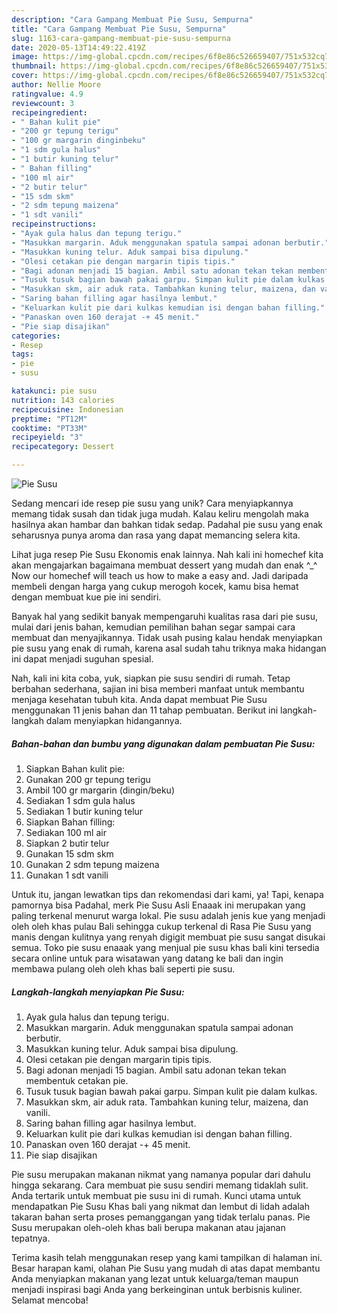 ```yaml
---
description: "Cara Gampang Membuat Pie Susu, Sempurna"
title: "Cara Gampang Membuat Pie Susu, Sempurna"
slug: 1163-cara-gampang-membuat-pie-susu-sempurna
date: 2020-05-13T14:49:22.419Z
image: https://img-global.cpcdn.com/recipes/6f8e86c526659407/751x532cq70/pie-susu-foto-resep-utama.jpg
thumbnail: https://img-global.cpcdn.com/recipes/6f8e86c526659407/751x532cq70/pie-susu-foto-resep-utama.jpg
cover: https://img-global.cpcdn.com/recipes/6f8e86c526659407/751x532cq70/pie-susu-foto-resep-utama.jpg
author: Nellie Moore
ratingvalue: 4.9
reviewcount: 3
recipeingredient:
- " Bahan kulit pie"
- "200 gr tepung terigu"
- "100 gr margarin dinginbeku"
- "1 sdm gula halus"
- "1 butir kuning telur"
- " Bahan filling"
- "100 ml air"
- "2 butir telur"
- "15 sdm skm"
- "2 sdm tepung maizena"
- "1 sdt vanili"
recipeinstructions:
- "Ayak gula halus dan tepung terigu."
- "Masukkan margarin. Aduk menggunakan spatula sampai adonan berbutir."
- "Masukkan kuning telur. Aduk sampai bisa dipulung."
- "Olesi cetakan pie dengan margarin tipis tipis."
- "Bagi adonan menjadi 15 bagian. Ambil satu adonan tekan tekan membentuk cetakan pie."
- "Tusuk tusuk bagian bawah pakai garpu. Simpan kulit pie dalam kulkas."
- "Masukkan skm, air aduk rata. Tambahkan kuning telur, maizena, dan vanili."
- "Saring bahan filling agar hasilnya lembut."
- "Keluarkan kulit pie dari kulkas kemudian isi dengan bahan filling."
- "Panaskan oven 160 derajat -+ 45 menit."
- "Pie siap disajikan"
categories:
- Resep
tags:
- pie
- susu

katakunci: pie susu 
nutrition: 143 calories
recipecuisine: Indonesian
preptime: "PT12M"
cooktime: "PT33M"
recipeyield: "3"
recipecategory: Dessert

---
```



![Pie Susu](https://img-global.cpcdn.com/recipes/6f8e86c526659407/751x532cq70/pie-susu-foto-resep-utama.jpg)

Sedang mencari ide resep pie susu yang unik? Cara menyiapkannya memang tidak susah dan tidak juga mudah. Kalau keliru mengolah maka hasilnya akan hambar dan bahkan tidak sedap. Padahal pie susu yang enak seharusnya punya aroma dan rasa yang dapat memancing selera kita.

Lihat juga resep Pie Susu Ekonomis enak lainnya. Nah kali ini homechef kita akan mengajarkan bagaimana membuat dessert yang mudah dan enak ^_^ Now our homechef will teach us how to make a easy and. Jadi daripada membeli dengan harga yang cukup merogoh kocek, kamu bisa hemat dengan membuat kue pie ini sendiri.

Banyak hal yang sedikit banyak mempengaruhi kualitas rasa dari pie susu, mulai dari jenis bahan, kemudian pemilihan bahan segar sampai cara membuat dan menyajikannya. Tidak usah pusing kalau hendak menyiapkan pie susu yang enak di rumah, karena asal sudah tahu triknya maka hidangan ini dapat menjadi suguhan spesial.


Nah, kali ini kita coba, yuk, siapkan pie susu sendiri di rumah. Tetap berbahan sederhana, sajian ini bisa memberi manfaat untuk membantu menjaga kesehatan tubuh kita. Anda dapat membuat Pie Susu menggunakan 11 jenis bahan dan 11 tahap pembuatan. Berikut ini langkah-langkah dalam menyiapkan hidangannya.

<!--inarticleads1-->

##### Bahan-bahan dan bumbu yang digunakan dalam pembuatan Pie Susu:

1. Siapkan  Bahan kulit pie:
1. Gunakan 200 gr tepung terigu
1. Ambil 100 gr margarin (dingin/beku)
1. Sediakan 1 sdm gula halus
1. Sediakan 1 butir kuning telur
1. Siapkan  Bahan filling:
1. Sediakan 100 ml air
1. Siapkan 2 butir telur
1. Gunakan 15 sdm skm
1. Gunakan 2 sdm tepung maizena
1. Gunakan 1 sdt vanili


Untuk itu, jangan lewatkan tips dan rekomendasi dari kami, ya! Tapi, kenapa pamornya bisa Padahal, merk Pie Susu Asli Enaaak ini merupakan yang paling terkenal menurut warga lokal. Pie susu adalah jenis kue yang menjadi oleh oleh khas pulau Bali sehingga cukup terkenal di Rasa Pie Susu yang manis dengan kulitnya yang renyah digigit membuat pie susu sangat disukai semua. Toko pie susu enaaak yang menjual pie susu khas bali kini tersedia secara online untuk para wisatawan yang datang ke bali dan ingin membawa pulang oleh oleh khas bali seperti pie susu. 

<!--inarticleads2-->

##### Langkah-langkah menyiapkan Pie Susu:

1. Ayak gula halus dan tepung terigu.
1. Masukkan margarin. Aduk menggunakan spatula sampai adonan berbutir.
1. Masukkan kuning telur. Aduk sampai bisa dipulung.
1. Olesi cetakan pie dengan margarin tipis tipis.
1. Bagi adonan menjadi 15 bagian. Ambil satu adonan tekan tekan membentuk cetakan pie.
1. Tusuk tusuk bagian bawah pakai garpu. Simpan kulit pie dalam kulkas.
1. Masukkan skm, air aduk rata. Tambahkan kuning telur, maizena, dan vanili.
1. Saring bahan filling agar hasilnya lembut.
1. Keluarkan kulit pie dari kulkas kemudian isi dengan bahan filling.
1. Panaskan oven 160 derajat -+ 45 menit.
1. Pie siap disajikan


Pie susu merupakan makanan nikmat yang namanya popular dari dahulu hingga sekarang. Cara membuat pie susu sendiri memang tidaklah sulit. Anda tertarik untuk membuat pie susu ini di rumah. Kunci utama untuk mendapatkan Pie Susu Khas bali yang nikmat dan lembut di lidah adalah takaran bahan serta proses pemanggangan yang tidak terlalu panas. Pie Susu merupakan oleh-oleh khas bali berupa makanan atau jajanan tepatnya. 

Terima kasih telah menggunakan resep yang kami tampilkan di halaman ini. Besar harapan kami, olahan Pie Susu yang mudah di atas dapat membantu Anda menyiapkan makanan yang lezat untuk keluarga/teman maupun menjadi inspirasi bagi Anda yang berkeinginan untuk berbisnis kuliner. Selamat mencoba!

